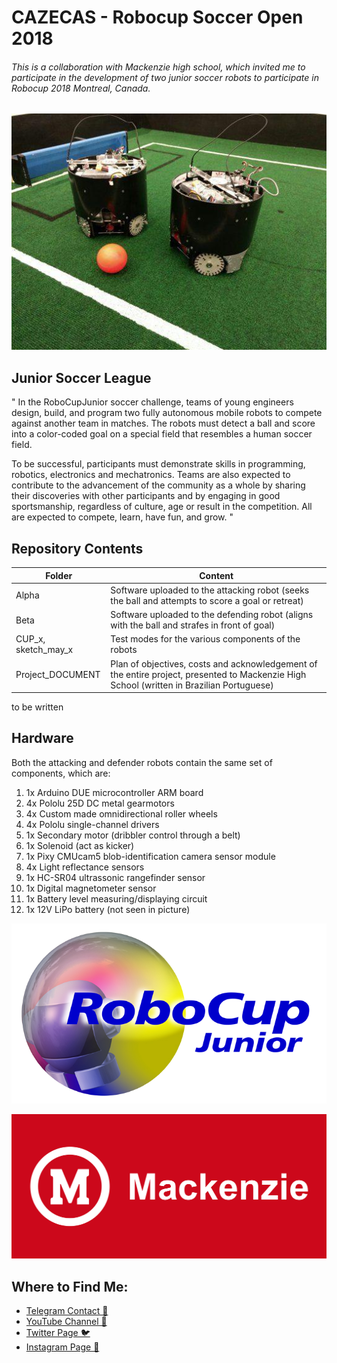 # CAZECAS - Robocup Soccer Open 2018
###### This is a collaboration with Mackenzie high school, which invited me to participate in the development of two junior soccer robots to participate in Robocup 2018 Montreal, Canada.

![Alpha&Beta](photo_2020-02-24_12-11-21.jpg)

## Junior Soccer League

" In the RoboCupJunior soccer challenge, teams of young engineers design, build, and program two fully autonomous mobile robots to compete against another team in matches. The robots must detect a ball and score into a color-coded goal on a special field that resembles a human soccer field. 

To be successful, participants must demonstrate skills in programming, robotics, electronics and mechatronics. Teams are also expected to contribute to the advancement of the community as a whole by sharing their discoveries with other participants and by engaging in good sportsmanship, regardless of culture, age or result in the competition. All are expected to compete, learn, have fun, and grow. "

## Repository Contents

| Folder              | Content                                                      |
| ------------------- | ------------------------------------------------------------ |
| Alpha               | Software uploaded to the attacking robot (seeks the ball and attempts to score a goal or retreat) |
| Beta                | Software uploaded to the defending robot (aligns with the ball and strafes in front of goal) |
| CUP_x, sketch_may_x | Test modes for the various components of the robots          |
| Project_DOCUMENT    | Plan of objectives, costs and acknowledgement of the entire project, presented to Mackenzie High School (written in Brazilian Portuguese) |

to be written

## Hardware

Both the attacking and defender robots contain the same set of components, which are:

1. 1x Arduino DUE microcontroller ARM board
2. 4x Pololu 25D DC metal gearmotors
3. 4x Custom made omnidirectional roller wheels
4. 4x Pololu single-channel drivers 
5. 1x Secondary motor (dribbler control through a belt)
6. 1x Solenoid (act as kicker)
7. 1x Pixy CMUcam5 blob-identification camera sensor module
8. 4x Light reflectance sensors
9. 1x HC-SR04 ultrassonic rangefinder sensor
10. 1x Digital magnetometer sensor
11. 1x Battery level measuring/displaying circuit
12. 1x 12V LiPo battery (not seen in picture)

![RoboCupJr](oie_transparent-5.png)

<img src="mackenzie-logo-0.png" alt="mackenzie" style="zoom:50%;" />

## Where to Find Me:

* [Telegram Contact 🔵](https://t.me/mekhyw)
* [YouTube Channel 🔴](https://www.youtube.com/channel/UC3__YPhMGjytXUqRUmriQ8A?view_as=subscriber)
* [Twitter Page 🐦](https://twitter.com/MekhyW)
* [Instagram Page 📸](https://www.instagram.com/mekhy_w/)



